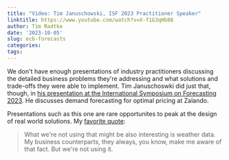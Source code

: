 ```yaml
---
title: "Video: Tim Januschowski, ISF 2023 Practitioner Speaker"
linktitle: https://www.youtube.com/watch?v=X-f1G3qHb08
author: Tim Radtke
date: '2023-10-05'
slug: ecb-forecasts
categories:
tags:
---
```


We don't have enough presentations of industry practitioners discussing the detailed business problems they're addressing and what solutions and trade-offs they were able to implement. Tim Januschoswki did just that, though, in [his presentation at the International Symposium on Forecasting 2023](https://www.youtube.com/watch?v=X-f1G3qHb08). He discusses demand forecasting for optimal pricing at Zalando.

Presentations such as this one are rare opportunites to peak at the design of real world solutions. My [favorite quote](https://youtu.be/X-f1G3qHb08?feature=shared&t=693):

> What we're not using that might be also interesting is weather data. My business counterparts, they always, you know, make me aware of that fact. But we're not using it.

